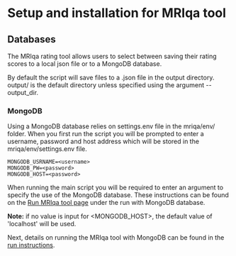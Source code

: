 # Setup and installation for MRIqa tool

## Databases
The MRIqa rating tool allows users to select between saving their rating scores to a local json file or to a MongoDB database.

By default the script will save files to a .json file in the output directory. output/ is the default directory unless specified using the argument --output_dir. 


### MongoDB
Using a MongoDB database relies on settings.env file in the mriqa/env/ folder. When you first run the script you will be prompted to enter a username, password and host address which will be stored in the mriqa/env/settings.env file.

```
MONGODB_USRNAME=<username>
MONGODB_PW=<password>
MONGODB_HOST=<password>
```

When running the main script you will be required to enter an argument to specify the use of the MongoDB database. These instructions can be found on the [Run MRIqa tool page](mriqa/docs/run_mriqa_tool.md) under the run with MongoDB database.

**Note:** if no value is input for <MONGODB_HOST>, the default value of 'localhost' will be used.


Next, details on running the MRIqa tool with MongoDB can be found in the [run instructions](mriqa/docs/run_mriqa_tool.md).
